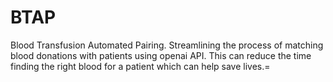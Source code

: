 # BTAP
Blood Transfusion Automated Pairing. Streamlining the process of matching blood donations with patients using openai API. This can reduce the time finding the right blood for a patient which can help save lives.=
